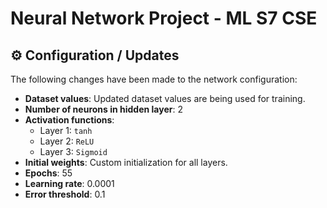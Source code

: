 # Neural Network Project - ML S7 CSE

## ⚙️ Configuration / Updates

The following changes have been made to the network configuration:

- **Dataset values**: Updated dataset values are being used for training.
- **Number of neurons in hidden layer**: 2
- **Activation functions**:
  - Layer 1: `tanh`
  - Layer 2: `ReLU`
  - Layer 3: `Sigmoid`
- **Initial weights**: Custom initialization for all layers.
- **Epochs**: 55
- **Learning rate**: 0.0001
- **Error threshold**: 0.1

